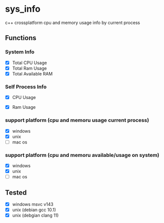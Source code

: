# sys_info
 
c++ crossplatform cpu and memory usage info by current process

## Functions


### System Info
- [x] Total CPU Usage 
- [x] Total Ram Usage 
- [x] Total Available RAM

### Self Process Info
- [x] CPU Usage 
- [x] Ram Usage 


### support platform (cpu and memoru usage current process)
- [x] windows
- [x] unix
- [ ] mac os

### support platform (cpu and memoru available/usage on system)
- [x] windows
- [x] unix
- [ ] mac os

## Tested
- [x] windows msvc v143
- [x] unix (debian gcc 10.1)
- [x] unix (debgian clang 11)
